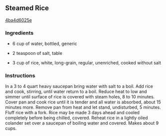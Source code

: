 ## Steamed Rice

[4ba4d6025e](http://www.foodnetwork.com/recipes/steamed-rice.html)

### Ingredients

 - 6 cup of water, bottled, generic

 - 2 teaspoon of salt, table

 - 3 cup of rice, white, long-grain, regular, unenriched, cooked without salt

### Instructions

In a 3 to 4 quart heavy saucepan bring water with salt to a boil. Add rice and cook, stirring, until water return to a boil. Reduce heat to low and simmer until surface of rice is covered with steam holes, 8 to 10 minutes. Cover pan and cook rice until it is tender and all water is absorbed, about 15 minutes more. Remove pan from heat and let stand, undisturbed, 5 minutes. Fluff rice with a fork. Rice may be made 3 days ahead and cooled completely before being chilled, covered. Reheat rice in a lightly oiled colander set over a saucepan of boiling water and covered. Makes about 9 cups.